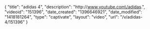 {
    "title": "adidas 4",
    "description": "http:\/\/www.youtube.com\/adidas.",
    "videoid": "151396",
    "date_created": "1396646921",
    "date_modified": "1418181264",
    "type": "captivate",
    "layout": "video",
    "url": "\/v\/adidas-4\/151396"
}